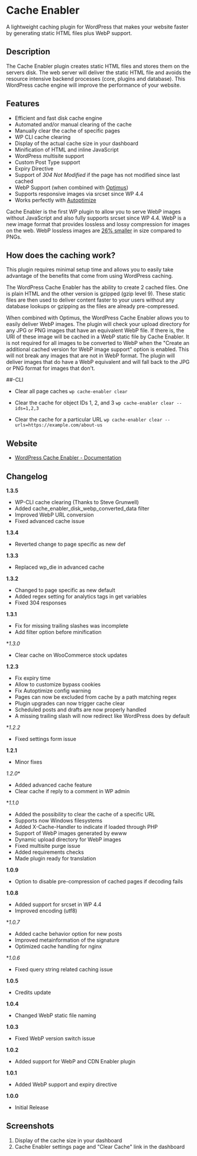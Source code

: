 # Cache Enabler
A lightweight caching plugin for WordPress that makes your website faster by generating static HTML files plus WebP support.

## Description

The Cache Enabler plugin creates static HTML files and stores them on the servers disk. The web server will deliver the static HTML file and avoids the resource intensive backend processes (core, plugins and database). This WordPress cache engine will improve the performance of your website.

## Features 
* Efficient and fast disk cache engine
* Automated and/or manual clearing of the cache
* Manually clear the cache of specific pages
* WP CLI cache clearing
* Display of the actual cache size in your dashboard
* Minification of HTML and inline JavaScript
* WordPress multisite support
* Custom Post Type support
* Expiry Directive
* Support of *304 Not Modified* if the page has not modified since last cached
* WebP Support (when combined with [Optimus](https://optimus.io "Optimus"))
* Supports responsive images via srcset since WP 4.4
* Works perfectly with [Autoptimize](https://wordpress.org/plugins/autoptimize/)

Cache Enabler is the first WP plugin to allow you to serve WebP images without JavaScript and also fully supports srcset since WP 4.4. WebP is a new image format that provides lossless and lossy compression for images on the web. WebP lossless images are [26% smaller](https://developers.google.com/speed/webp/docs/webp_lossless_alpha_study#results "webp lossless alpha study") in size compared to PNGs.


## How does the caching work? 
This plugin requires minimal setup time and allows you to easily take advantage of the benefits that come from using WordPress caching.

The WordPress Cache Enabler has the ability to create 2 cached files. One is plain HTML and the other version is gzipped (gzip level 9). These static files are then used to deliver content faster to your users without any database lookups or gzipping as the files are already pre-compressed.

When combined with Optimus, the WordPress Cache Enabler allows you to easily deliver WebP images. The plugin will check your upload directory for any JPG or PNG images that have an equivalent WebP file. If there is, the URI of these image will be cached in a WebP static file by Cache Enabler. It is not required for all images to be converted to WebP when the "Create an additional cached version for WebP image support" option is enabled. This will not break any images that are not in WebP format. The plugin will deliver images that do have a WebP equivalent and will fall back to the JPG or PNG format for images that don't.


##-CLI

* Clear all page caches
  `wp cache-enabler clear`

* Clear the cache for object IDs 1, 2, and 3
  `wp cache-enabler clear --ids=1,2,3`

* Clear the cache for a particular URL
  `wp cache-enabler clear --urls=https://example.com/about-us`

## Website
* [WordPress Cache Enabler - Documentation](https://www.keycdn.com/support/wordpress-cache-enabler-plugin "WordPress Cache Enabler - Documentation")

## Changelog

**1.3.5**
* WP-CLI cache clearing (Thanks to Steve Grunwell)
* Added cache_enabler_disk_webp_converted_data filter
* Improved WebP URL conversion
* Fixed advanced cache issue

**1.3.4**
* Reverted change to page specific as new def

**1.3.3**
* Replaced wp_die in advanced cache

**1.3.2**
* Changed to page specific as new default
* Added regex setting for analytics tags in get variables
* Fixed 304 responses

**1.3.1**
* Fix for missing trailing slashes was incomplete
* Add filter option before minification

**1.3.0*
* Clear cache on WooCommerce stock updates

**1.2.3**
* Fix expiry time
* Allow to customize bypass cookies
* Fix Autoptimize config warning
* Pages can now be excluded from cache by a path matching regex
* Plugin upgrades can now trigger cache clear
* Scheduled posts and drafts are now properly handled
* A missing trailing slash will now redirect like WordPress does by default

**1.2.2*
* Fixed settings form issue

**1.2.1**
* Minor fixes

*1.2.0**
* Added advanced cache feature
* Clear cache if reply to a comment in WP admin

**1.1.0*
* Added the possibility to clear the cache of a specific URL
* Supports now Windows filesystems
* Added X-Cache-Handler to indicate if loaded through PHP
* Support of WebP images generated by ewww
* Dynamic upload directory for WebP images
* Fixed multisite purge issue
* Added requirements checks
* Made plugin ready for translation

**1.0.9**
* Option to disable pre-compression of cached pages if decoding fails

**1.0.8**
* Added support for srcset in WP 4.4
* Improved encoding (utf8)

**1.0.7*
* Added cache behavior option for new posts
* Improved metainformation of the signature
* Optimized cache handling for nginx

**1.0.6*
* Fixed query string related caching issue

**1.0.5**
* Credits update

**1.0.4**
* Changed WebP static file naming

**1.0.3**
* Fixed WebP version switch issue

**1.0.2**
* Added support for WebP and CDN Enabler plugin

**1.0.1**
* Added WebP support and expiry directive

**1.0.0**
* Initial Release

## Screenshots

1. Display of the cache size in your dashboard
2. Cache Enabler settings page and "Clear Cache" link in the dashboard
